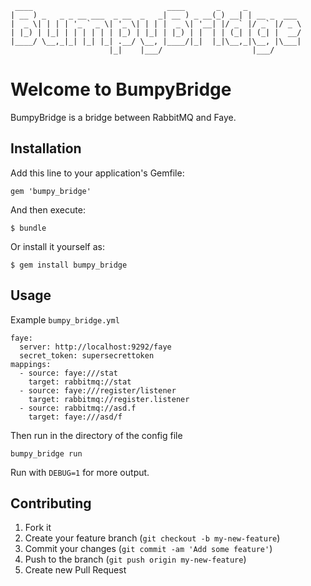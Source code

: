      ____                              ____       _     _
    | __ ) _   _ _ __ ___  _ __  _   _| __ ) _ __(_) __| | __ _  ___
    |  _ \| | | | '_ ` _ \| '_ \| | | |  _ \| '__| |/ _` |/ _` |/ _ \
    | |_) | |_| | | | | | | |_) | |_| | |_) | |  | | (_| | (_| |  __/
    |____/ \__,_|_| |_| |_| .__/ \__, |____/|_|  |_|\__,_|\__, |\___|
                          |_|    |___/                    |___/
# Welcome to BumpyBridge

BumpyBridge is a bridge between RabbitMQ and Faye.

## Installation

Add this line to your application's Gemfile:

    gem 'bumpy_bridge'

And then execute:

    $ bundle

Or install it yourself as:

    $ gem install bumpy_bridge

## Usage

Example `bumpy_bridge.yml`

    faye:
      server: http://localhost:9292/faye
      secret_token: supersecrettoken
    mappings:
      - source: faye:///stat
        target: rabbitmq://stat
      - source: faye:///register/listener
        target: rabbitmq://register.listener
      - source: rabbitmq://asd.f
        target: faye:///asd/f

Then run in the directory of the config file

    bumpy_bridge run

Run with `DEBUG=1` for more output.

## Contributing

1. Fork it
2. Create your feature branch (`git checkout -b my-new-feature`)
3. Commit your changes (`git commit -am 'Add some feature'`)
4. Push to the branch (`git push origin my-new-feature`)
5. Create new Pull Request
